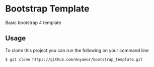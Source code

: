 # Bootstrap Template
Basic bootstrap 4 template

## Usage

To clone this project you can run the following on your command line
```sh
$ git clone https://github.com/mnyamor/bootstrap_template.git
```
